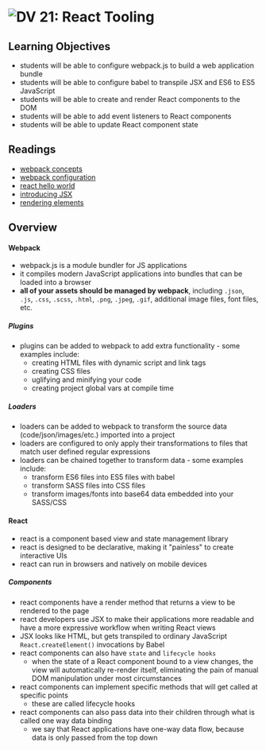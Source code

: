 ![DV](https://www.deltavcodeschool.com/wp-content/uploads/DeltaV.png) 21: React Tooling
===

## Learning Objectives
* students will be able to configure webpack.js to build a web application bundle
* students will be able to configure babel to transpile JSX and ES6 to ES5 JavaScript
* students will be able to create and render React components to the DOM
* students will be able to add event listeners to React components
* students will be able to update React component state

## Readings
* [webpack concepts](https://webpack.js.org/concepts/)
* [webpack configuration](https://webpack.js.org/configuration/)
* [react hello world](https://facebook.github.io/react/docs/hello-world.html)
* [introducing JSX](https://facebook.github.io/react/docs/introducing-jsx.html)
* [rendering elements](https://facebook.github.io/react/docs/rendering-elements.html)

## Overview
#### Webpack
* webpack.js is a module bundler for JS applications
* it compiles modern JavaScript applications into bundles that can be loaded into a browser
* **all of your assets should be managed by webpack**, including `.json`, `.js`, `.css`, `.scss`, `.html`, `.png`, `.jpeg`, `.gif`, additional image files, font files, etc.

##### Plugins
* plugins can be added to webpack to add extra functionality - some examples include:
  * creating HTML files with dynamic script and link tags
  * creating CSS files
  * uglifying and minifying your code
  * creating project global vars at compile time

##### Loaders
* loaders can be added to webpack to transform the source data (code/json/images/etc.) imported into a project
* loaders are configured to only apply their transformations to files that match user defined regular expressions
* loaders can be chained together to transform data - some examples include:
  * transform ES6 files into ES5 files with babel
  * transform SASS files into CSS files
  * transform images/fonts into base64 data embedded into your SASS/CSS

#### React
* react is a component based view and state management library
* react is designed to be declarative, making it "painless" to create interactive UIs
* react can run in browsers and natively on mobile devices

##### Components  
* react components have a render method that returns a view to be rendered to the page
* react developers use JSX to make their applications more readable and have a more expressive workflow when writing React views
* JSX looks like HTML, but gets transpiled to ordinary JavaScript `React.createElement()` invocations by Babel
* react components can also have `state` and `lifecycle hooks`
  * when the state of a React component bound to a view changes, the view will automatically re-render itself, eliminating the pain of manual DOM manipulation under most circumstances
* react components can implement specific methods that will get called at specific points
  * these are called lifecycle hooks
* react components can also pass data into their children through what is called one way data binding
  * we say that React applications have one-way data flow, because data is only passed from the top down

